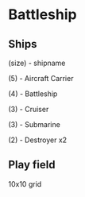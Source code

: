 # Battleship

## Ships
(size) - shipname

(5) - Aircraft Carrier

(4) - Battleship

(3) - Cruiser

(3) - Submarine

(2) - Destroyer x2

## Play field
10x10 grid
